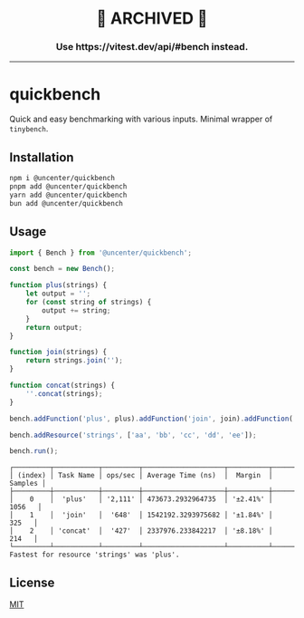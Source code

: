 <div align="center">
	<h1>🚧 ARCHIVED 🚧</h1>
	<h3>Use https://vitest.dev/api/#bench instead.</h3>
</div>

---

# quickbench

Quick and easy benchmarking with various inputs. Minimal wrapper of `tinybench`.

## Installation

```sh
npm i @uncenter/quickbench
pnpm add @uncenter/quickbench
yarn add @uncenter/quickbench
bun add @uncenter/quickbench
```

## Usage

```js
import { Bench } from '@uncenter/quickbench';

const bench = new Bench();

function plus(strings) {
	let output = '';
	for (const string of strings) {
		output += string;
	}
	return output;
}

function join(strings) {
	return strings.join('');
}

function concat(strings) {
	''.concat(strings);
}

bench.addFunction('plus', plus).addFunction('join', join).addFunction('concat', concat);

bench.addResource('strings', ['aa', 'bb', 'cc', 'dd', 'ee']);

bench.run();
```

```
┌─────────┬───────────┬─────────┬────────────────────┬──────────┬─────────┐
│ (index) │ Task Name │ ops/sec │ Average Time (ns)  │  Margin  │ Samples │
├─────────┼───────────┼─────────┼────────────────────┼──────────┼─────────┤
│    0    │  'plus'   │ '2,111' │ 473673.2932964735  │ '±2.41%' │  1056   │
│    1    │  'join'   │  '648'  │ 1542192.3293975682 │ '±1.84%' │   325   │
│    2    │ 'concat'  │  '427'  │ 2337976.233842217  │ '±8.18%' │   214   │
└─────────┴───────────┴─────────┴────────────────────┴──────────┴─────────┘
Fastest for resource 'strings' was 'plus'.
```

## License

[MIT](LICENSE)
